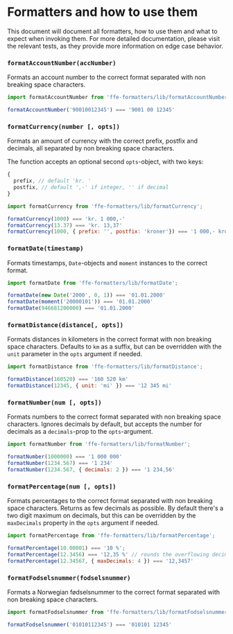 # Formatters and how to use them

This document will document all formatters, how to use them and what to
expect when invoking them. For more detailed documentation, please visit
the relevant tests, as they provide more information on edge case behavior.

### `formatAccountNumber(accNumber)`

Formats an account number to the correct format separated with non breaking
space characters.

```javascript
import formatAccountNumber from 'ffe-formatters/lib/formatAccountNumber';

formatAccountNumber('90010012345') === '9001 00 12345'
```

### `formatCurrency(number [, opts])`

Formats an amount of currency with the correct prefix, postfix and decimals,
all separated by non breaking space characters.

The function accepts an optional second `opts`-object, with two keys:

```javascript
{
  prefix, // default 'kr. '
  postfix, // default ',-' if integer, '' if decimal
}
```

```javascript
import formatCurrency from 'ffe-formatters/lib/formatCurrency';

formatCurrency(1000) === 'kr. 1 000,-'
formatCurrency(13.37) === 'kr. 13,37'
formatCurrency(1000, { prefix: '', postfix: 'kroner'}) === '1 000,- kroner'
```

### `formatDate(timestamp)`

Formats timestamps, `Date`-objects  and `moment` instances to the correct
format.

```javascript
import formatDate from 'ffe-formatters/lib/formatDate';

formatDate(new Date('2000', 0, 1)) === '01.01.2000'
formatDate(moment('20000101')) === '01.01.2000'
formatDate(946681200000) === '01.01.2000'
```

### `formatDistance(distance[, opts])`

Formats distances in kilometers in the correct format with non breaking
space characters. Defaults to `km` as a suffix, but can be overridden with
the `unit` parameter in the `opts` argument if needed.

```javascript
import formatDistance from 'ffe-formatters/lib/formatDistance';

formatDistance(160520) === '160 520 km'
formatDistance(12345, { unit: 'mi' }) === '12 345 mi'
```

### `formatNumber(num [, opts])`

Formats numbers to the correct format separated with non breaking
space characters. Ignores decimals by default, but accepts the
number for decimals as a `decimals`-prop to the `opts`-argument.

```javascript
import formatNumber from 'ffe-formatters/lib/formatNumber';

formatNumber(1000000) === '1 000 000'
formatNumber(1234.567) === '1 234'
formatNumber(1234.567, { decimals: 2 }) === '1 234,56'
```

### `formatPercentage(num [, opts])`

Formats percentages to the correct format separated with non breaking
space characters. Returns as few decimals as possible. By default there's
a two digit maximum on decimals, but this can be overridden by the `maxDecimals`
property in the `opts` argument if needed.

```javascript
import formatPercentage from 'ffe-formatters/lib/formatPercentage';

formatPercentage(10.00001) === '10 %';
formatPercentage(12.3456) === '12,35 %' // rounds the overflowing decimals
formatPercentage(12.34567, { maxDecimals: 4 }) === '12,3457'
```

### `formatFodselsnummer(fodselsnummer)`

Formats a Norwegian fødselsnummer to the correct format separated with
non breaking space characters.

```javascript
import formatFodselsnummer from 'ffe-formatters/lib/formatFodselsnummer';

formatFodselsnummer('01010112345') === '010101 12345'
```
